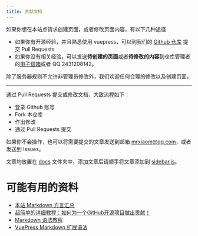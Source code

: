 ```yaml
---
title: 贡献文档
---
```


如果你想在本站点请求创建页面，或者修改页面内容，有以下几种途径

- 如果你有开源经验，并且熟悉使用 vuepress，可以到我们的 [Github 仓库](https://github.com/SweetRiceMC/docs) 提交 Pull Requests
- 如果你没有相关经验，可以发送**待创建的页面**或者**待修改的内容**到仓库管理者的[电子信箱](mailto:mrxiaom@qq.com)或者 QQ 2431208142。

除了服务器规则不允许非管理员修改外，我们欢迎任何合理的修改以及创建页面。

------

通过 Pull Requests 提交或修改文档，大致流程如下：

* 登录 Github 账号
* Fork 本仓库
* 作出修改
* 通过 Pull Requests 提交

如果你不会操作，也可以将需要提交的文章发送到邮箱 mrxiaom@qq.com，或者发送到 Issues。

文章均放置在 [docs](https://github.com/SweetRiceMC/docs/tree/main/docs) 文件夹中，添加文章后请顺手将文章添加到 [sidebar.js](https://github.com/SweetRiceMC/docs/blob/main/sidebar.js)。

# 可能有用的资料

+ [本站 Markdown 方言汇总](/markdown)
+ [超简单的详细教程：如何为一个GitHub开源项目做出贡献！](https://blog.csdn.net/lythinking/article/details/135432786)
+ [Markdown 语法教程](https://www.runoob.com/markdown/md-tutorial.html)
+ [VuePress Markdown 扩展语法](https://www.vuepress.cn/guide/markdown.html)
